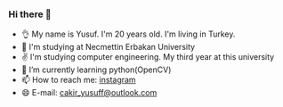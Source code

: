 ### Hi there 👋
- 👌  My name is Yusuf. I'm 20 years old. I'm living in Turkey.
- 🔭 I'm studying at Necmettin Erbakan University
- ✌  I'm studying computer engineering. My third year at this university
- 🌱 I’m currently learning python(OpenCV)
- 📫 How to reach me: [instagram](https://www.instagram.com/cakir_yusuff/?hl=tr)
- 😄 E-mail: cakir_yusuff@outlook.com
